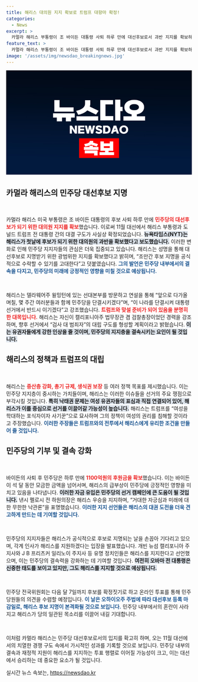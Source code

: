 ```yaml
---
title: 해리스 대의원 지지 확보로 트럼프 대항마 확정!
categories:
  - News
excerpt: >
  카멀라 해리스 부통령이 조 바이든 대통령 사퇴 하루 만에 대선후보로서 과반 지지를 확보하며 민주당의 결속력을 강화했습니다. 트럼프와의 대결 구도가 확실해지면서 해리스는 중산층, 총기 규제, 낙태권을 주요 공약으로 내세워 선거를 대비하고 있습니다.
feature_text: >
  카멀라 해리스 부통령이 조 바이든 대통령 사퇴 하루 만에 대선후보로서 과반 지지를 확보하며 민주당의 결속력을 강화했습니다. 트럼프와의 대결 구도가 확실해지면서 해리스는 중산층, 총기 규제, 낙태권을 주요 공약으로 내세워 선거를 대비하고 있습니다.
image: '/assets/img/newsdao_breakingnews.jpg'
---
```


<p><img src="/assets/img/newsdao_breakingnews.jpg" alt="flaretime 속보" /></p>

<h2 data-ke-size="size26">카멀라 해리스의 민주당 대선후보 지명</h2>

<p data-ke-size="size16">&nbsp;</p> 

<p>카멀라 해리스 미국 부통령은 조 바이든 대통령의 후보 사퇴 하루 만에 <b><span style="color: #ee2323;">민주당의 대선후보가 되기 위한 대의원 지지를 확보</span></b>했습니다. 이로써 11월 대선에서 해리스 부통령과 도널드 트럼프 전 대통령 간의 대결 구도가 사실상 확정되었습니다. <b><span style="background-color: #21538527;">뉴욕타임스(NYT)는 해리스가 첫날에 후보가 되기 위한 대의원의 과반을 확보했다고 보도했습니다.</span></b> 이러한 변화로 인해 민주당 지지자들의 관심은 더욱 집중되고 있습니다. 해리스는 성명을 통해 대선후보로 지명받기 위한 광범위한 지지를 확보했다고 밝히며, “조만간 후보 지명을 공식적으로 수락할 수 있기를 고대한다”고 덧붙였습니다. <b><span style="color: #1a5490;">그의 발언은 민주당 내부에서의 결속을 다지고, 민주당의 미래에 긍정적인 영향을 미칠 것으로 예상됩니다.</span></b></p>

<p data-ke-size="size16">&nbsp;</p> 

<p>해리스는 델라웨어주 윌밍턴에 있는 선대본부를 방문하고 연설을 통해 “앞으로 다가올 며칠, 몇 주간 여러분들과 함께 민주당을 단결시키겠다”며, “이 나라를 단결시켜 대통령 선거에서 반드시 이기겠다”고 강조했습니다. <b><span style="color: #ee2323;">트럼프와 맞설 준비가 되어 있음을 분명히 한 대목입니다.</span></b> 해리스는 자신이 캘리포니아주 법무장관 겸 검찰총장이었던 경력을 강조하며, 향후 선거에서 “검사 대 범죄자”의 대립 구도를 형성할 계획이라고 밝혔습니다. <b><span style="background-color: #21538527;">이는 유권자들에게 강한 인상을 줄 것이며, 민주당의 지지층을 결속시키는 요인이 될 것입니다.</span></b></p>

<h2 data-ke-size="size26">해리스의 정책과 트럼프의 대립</h2>

<p data-ke-size="size16">&nbsp;</p> 

<p>해리스는 <b><span style="color: #ee2323;">중산층 강화, 총기 규제, 생식권 보장</span></b> 등 여러 정책 목표를 제시했습니다. 이는 민주당 지지층이 중시하는 가치들이며, 해리스는 이러한 이슈들을 선거의 주요 쟁점으로 부각시킬 것입니다. <b><span style="background-color: #21538527;">특히 낙태권 문제는 여성 유권자들의 표심과 직접 연결되어 있어, 해리스가 이를 중심으로 선거를 이끌어갈 가능성이 높습니다.</span></b> 해리스는 트럼프를 “여성을 학대하는 포식자이자 사기꾼”으로 묘사하며 그의 정책이 여성의 권리를 침해할 것이라고 주장했습니다. <b><span style="color: #1a5490;">이러한 주장들은 트럼프와의 전투에서 해리스에게 유리한 조건을 만들어 줄 것입니다.</span></b></p>

<h2 data-ke-size="size26">민주당의 기부 및 결속 강화</h2>

<p data-ke-size="size16">&nbsp;</p> 

<p>바이든의 사퇴 후 민주당은 하루 만에 <b><span style="color: #ee2323;">1100억원의 후원금을 확보</span></b>했습니다. 이는 바이든이 석 달 동안 모금한 금액을 넘어서며, 해리스의 급부상이 민주당에 긍정적인 영향을 미치고 있음을 나타냅니다. <b><span style="background-color: #21538527;">이러한 자금 유입은 민주당의 선거 캠페인에 큰 도움이 될 것입니다.</span></b> 낸시 펠로시 전 하원의장은 해리스 우승을 지지하며, “거대한 자긍심과 미래에 대한 무한한 낙관론”을 표명했습니다. <b><span style="color: #1a5490;">이러한 지지 선언들은 해리스의 대권 도전을 더욱 견고하게 만드는 데 기여할 것입니다.</span></b></p>

<p data-ke-size="size16">&nbsp;</p> 

<p>민주당의 지지자들은 해리스가 공식적으로 후보로 지명되는 날을 손꼽아 기다리고 있으며, 각계 인사가 해리스를 지원하겠다는 입장을 발표했습니다. 개빈 뉴섬 캘리포니아 주지사와 J B 프리츠커 일리노이 주지사 등 유명 정치인들은 해리스를 지지한다고 선언했으며, 이는 민주당의 결속력을 강화하는 데 기여할 것입니다. <b><span style="background-color: #21538527;">여전히 오바마 전 대통령은 신중한 태도를 보이고 있지만, 그도 해리스를 지지할 것으로 예상됩니다.</span></b></p>

<p data-ke-size="size16">&nbsp;</p> 

<p>민주당 전국위원회는 다음 달 7일까지 후보를 확정짓기로 하고 온라인 투표를 통해 민주당원들의 의견을 수렴할 예정입니다. <b><span style="color: #1a5490;">이 날은 오하이오주 주법에 따라 대선후보 등록 마감일로, 해리스 후보 지명이 본격화될 것으로 보입니다.</span></b> 민주당 내부에서의 혼란이 사라지고 해리스가 당의 일관된 목소리를 이끌어 내길 기대합니다.   </p>

<p data-ke-size="size16">&nbsp;</p> 

<p>이처럼 카멀라 해리스는 민주당 대선후보로서의 입지를 확고히 하며, 오는 11월 대선에서의 치열한 경쟁 구도 속에서 가시적인 성과를 기록할 것으로 보입니다. 민주당 내부의 결속과 재정적 지원이 해리스를 지지하는 투표 행렬로 이어질 가능성이 크고, 이는 대선에서 승리하는 데 중요한 요소가 될 것입니다.</p>
실시간 뉴스 속보는, <a href="https://newsdao.kr" rel="dofollow">https://newsdao.kr</a>


